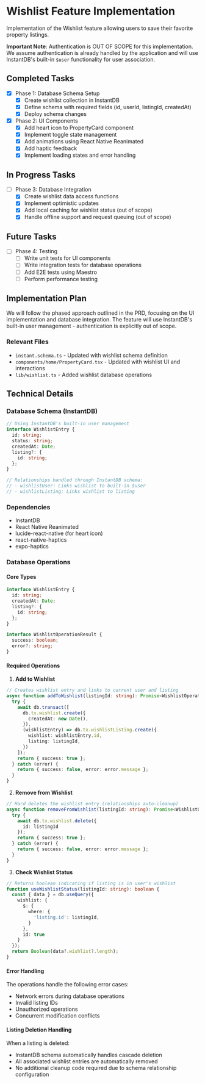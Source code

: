 # Wishlist Feature Implementation

Implementation of the Wishlist feature allowing users to save their favorite property listings.

**Important Note**: Authentication is OUT OF SCOPE for this implementation. We assume authentication is already handled by the application and will use InstantDB's built-in `$user` functionality for user association.

## Completed Tasks

- [x] Phase 1: Database Schema Setup
  - [x] Create wishlist collection in InstantDB
  - [x] Define schema with required fields (id, userId, listingId, createdAt)
  - [x] Deploy schema changes

- [x] Phase 2: UI Components
  - [x] Add heart icon to PropertyCard component
  - [x] Implement toggle state management
  - [x] Add animations using React Native Reanimated
  - [x] Add haptic feedback
  - [x] Implement loading states and error handling

## In Progress Tasks

- [ ] Phase 3: Database Integration
  - [x] Create wishlist data access functions
  - [x] Implement optimistic updates
  - [x] Add local caching for wishlist status (out of scope)
  - [x] Handle offline support and request queuing (out of scope)

## Future Tasks

- [ ] Phase 4: Testing
  - [ ] Write unit tests for UI components
  - [ ] Write integration tests for database operations
  - [ ] Add E2E tests using Maestro
  - [ ] Perform performance testing

## Implementation Plan

We will follow the phased approach outlined in the PRD, focusing on the UI implementation and database integration. The feature will use InstantDB's built-in user management - authentication is explicitly out of scope.

### Relevant Files

- `instant.schema.ts` - Updated with wishlist schema definition
- `components/home/PropertyCard.tsx` - Updated with wishlist UI and interactions
- `lib/wishlist.ts` - Added wishlist database operations

## Technical Details

### Database Schema (InstantDB)
```typescript
// Using InstantDB's built-in user management
interface WishlistEntry {
  id: string;
  status: string;
  createdAt: Date;
  listing?: {
    id: string;
  };
}

// Relationships handled through InstantDB schema:
// - wishlistUser: Links wishlist to built-in $user
// - wishlistListing: Links wishlist to listing
```

### Dependencies
- InstantDB
- React Native Reanimated
- lucide-react-native (for heart icon)
- react-native-haptics
- expo-haptics 

### Database Operations

#### Core Types
```typescript
interface WishlistEntry {
  id: string;
  createdAt: Date;
  listing?: {
    id: string;
  };
}

interface WishlistOperationResult {
  success: boolean;
  error?: string;
}
```

#### Required Operations

1. **Add to Wishlist**
```typescript
// Creates wishlist entry and links to current user and listing
async function addToWishlist(listingId: string): Promise<WishlistOperationResult> {
  try {
    await db.transact([
      db.tx.wishlist.create({
        createdAt: new Date(),
      }),
      (wishlistEntry) => db.tx.wishlistListing.create({
        wishlist: wishlistEntry.id,
        listing: listingId,
      })
    ]);
    return { success: true };
  } catch (error) {
    return { success: false, error: error.message };
  }
}
```

2. **Remove from Wishlist**
```typescript
// Hard deletes the wishlist entry (relationships auto-cleanup)
async function removeFromWishlist(listingId: string): Promise<WishlistOperationResult> {
  try {
    await db.tx.wishlist.delete({
      id: listingId
    });
    return { success: true };
  } catch (error) {
    return { success: false, error: error.message };
  }
}
```

3. **Check Wishlist Status**
```typescript
// Returns boolean indicating if listing is in user's wishlist
function useWishlistStatus(listingId: string): boolean {
  const { data } = db.useQuery({
    wishlist: {
      $: { 
        where: { 
          'listing.id': listingId,
        }
      },
      id: true
    }
  });
  return Boolean(data?.wishlist?.length);
}
```

#### Error Handling

The operations handle the following error cases:
- Network errors during database operations
- Invalid listing IDs
- Unauthorized operations
- Concurrent modification conflicts

#### Listing Deletion Handling

When a listing is deleted:
- InstantDB schema automatically handles cascade deletion
- All associated wishlist entries are automatically removed
- No additional cleanup code required due to schema relationship configuration 